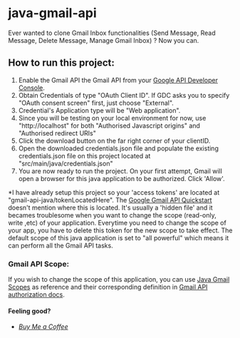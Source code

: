 # java-gmail-api
Ever wanted to clone Gmail Inbox functionalities (Send Message, Read Message, Delete Message, Manage Gmail Inbox) ? Now you can.

## How to run this project:

1. Enable the Gmail API the Gmail API from your [Google API Developer Console](https://console.developers.google.com/). 
2. Obtain Credentials of type "OAuth Client ID". If GDC asks you to specify "OAuth consent screen" first, just choose "External".
3. Credential's Application type will be "Web application".
4. Since you will be testing on your local environment for now, use "http://localhost" for both "Authorised Javascript origins" and "Authorised redirect URIs"
5. Click the download button on the far right corner of your clientID.
6. Open the downloaded credentials.json file and populate the existing credentials.json file on this project located at "src/main/java/credentials.json"
7. You are now ready to run the project. On your first attempt, Gmail will open a browser for this java application to be authorized. Click 'Allow'.

*I have already setup this project so your 'access tokens' are located at "gmail-api-java/tokenLocatedHere".  The [Google Gmail API Quickstart](https://developers.google.com/gmail/api/quickstart/java) doesn't mention where this is located. It's usually a 'hidden file' and it becames troublesome when you want to change the scope (read-only, write ,etc) of your application. Everytime you need to change the scope of your app, you have to delete this token for the new scope to take effect. The default scope of this java application is set to "all powerful" which means it can perform all the Gmail API tasks. 

### Gmail API Scope:

If you wish to change the scope of this application, you can use [Java Gmail Scopes](http://javadox.com/com.google.apis/google-api-services-gmail/v1-rev29-1.20.0/com/google/api/services/gmail/GmailScopes.html#MAIL_GOOGLE_COM) as reference and their corresponding definition in [Gmail API authorization docs](https://developers.google.com/gmail/api/auth/scopes).

#### Feeling good?
* *[Buy Me a Coffee](https://www.buymeacoffee.com/noogui)*
